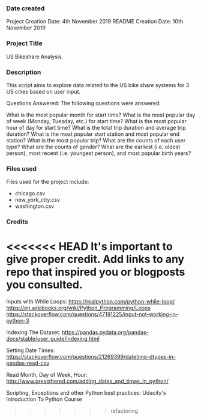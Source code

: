 ### Date created
Project Creation Date: 4th November 2019
README Creation Date: 10th November 2019

### Project Title
US Bikeshare Analysis.

### Description
This script aims to explore data related to the US bike share systems for 3 US cities based on user input.

Questions Answered:
The following questions were answered:

What is the most popular month for start time?
What is the most popular day of week (Monday, Tuesday, etc.) for start time?
What is the most popular hour of day for start time?
What is the total trip duration and average trip duration?
What is the most popular start station and most popular end station?
What is the most popular trip?
What are the counts of each user type?
What are the counts of gender?
What are the earliest (i.e. oldest person), most recent (i.e. youngest person), and most popular birth years?

### Files used
Files used for the project include:
- chicago.csv
- new_york_city.csv
- washington.csv

### Credits
<<<<<<< HEAD
It's important to give proper credit. Add links to any repo that inspired you or blogposts you consulted.
=======
Inputs with While Loops:
https://realpython.com/python-while-loop/
https://en.wikibooks.org/wiki/Python_Programming/Loops
https://stackoverflow.com/questions/47191225/input-not-working-in-python-3

Indexing The Dataset:
https://pandas.pydata.org/pandas-docs/stable/user_guide/indexing.html

Setting Date Times:
https://stackoverflow.com/questions/21269399/datetime-dtypes-in-pandas-read-csv

Read Month, Day of Week, Hour:
http://www.pressthered.com/adding_dates_and_times_in_python/

Scripting, Exceptions and other Python best practices:
Udacity's Introduction To Python Course
>>>>>>> refactoring
